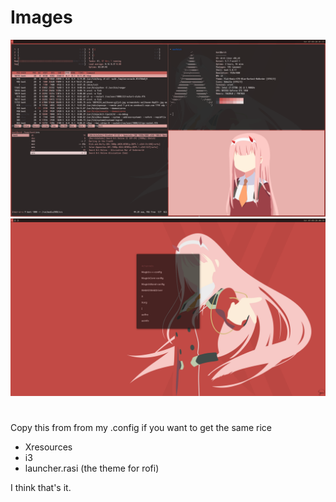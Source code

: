 # Images
![screenshots](https://github.com/grasp2/rice/blob/master/Images/2020-07-09-015725_1920x1080_scrot.png)
![screenshots](https://github.com/grasp2/rice/blob/master/Images/A5QuAms.png)

#
Copy this from from my .config if you want to get the same rice
* Xresources
* i3
* launcher.rasi (the theme for rofi)

I think that's it.
